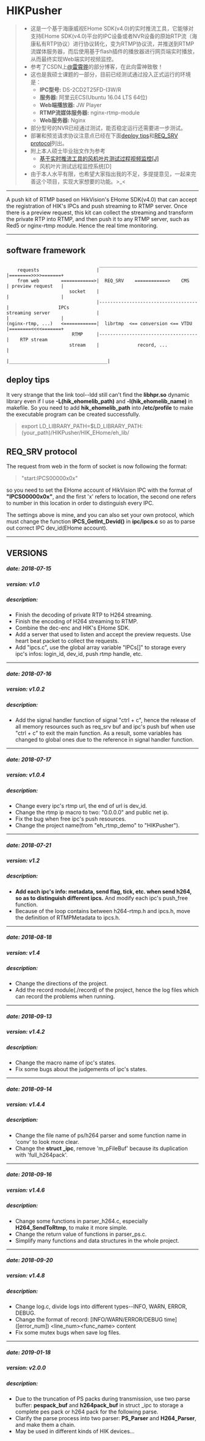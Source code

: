 # HIKPusher
> * 这是一个基于海康威视EHome SDK(v4.0)的实时推流工具，它能够对支持EHome SDK(v4.0)平台的IPC设备或者NVR设备的原始RTP流（海康私有RTP协议）进行协议转化，变为RTMP协议流，并推送到RTMP流媒体服务器，而后使用基于flash插件的播放器进行网页端实时播放，从而最终实现Web端实时视频监控。
> * 参考了CSDN上[@雷霄骅](https://blog.csdn.net/leixiaohua1020)的部分博客，在此向雷神致敬！
> * 这也是我硕士课题的一部分，目前已经测试通过投入正式运行的环境是：
>   * **IPC型号:** DS-2CD2T25FD-I3W/R
>   * **服务器:** 阿里云ECS(Ubuntu 16.04 LTS 64位)
>   * **Web端播放器:** JW Player
>   * **RTMP流媒体服务器:** nginx-rtmp-module
>   * **Web服务器:** Nginx
> * 部分型号的NVR已经通过测试，能否稳定运行还需要进一步测试。
> * 部署和预览请求协议注意点已经在下面[deploy tips](https://github.com/CharlesPu/HIKPusher#deploy-tips)和[REQ_SRV protocol](https://github.com/CharlesPu/HIKPusher#req_srv-protocol)列出。
> * 附上本人硕士毕业拙文作为参考
>   * [基于实时推流工具的风机叶片测试过程视频监控[J]](http://kns.cnki.net/KCMS/detail/detail.aspx?dbcode=CJFQ&dbname=CJFDPREP&filename=GXJX201811029&uid=WEEvREcwSlJHSldRa1FhdXNXaEd1ZDNHQUsvSU1NNWp6d1JCWGJZOEZWdz0=$9A4hF_YAuvQ5obgVAqNKPCYcEjKensW4IQMovwHtwkF4VYPoHbKxJw!!&v=MjM4MjJYQmRyRzRIOW5Ocm85SGJZUjhlWDFMdXhZUzdEaDFUM3FUcldNMUZyQ1VSTE9mWnVkbkZ5em1WcnJOSWo=)
>   * 风机叶片测试远程监控系统[D]
> * 由于本人水平有限，也希望大家指出我的不足，多提提意见，一起来完善这个项目，实现大家想要的功能。>_<

---
A push kit of RTMP based on HikVision's EHome SDK(v4.0) that can accept the registration of HIK's IPCs and push streaming to RTMP server.
Once there is a preview request, this kit can collect the streaming and transform the private RTP into RTMP, and then push it to any RTMP server, such as Red5 or nginx-rtmp module. Hence the real time monitoring. 

---
## software framework
                                      ____________________________________
        requests                     |                                    |========>>>>=======+
        from web        ============>|  REQ_SRV    ============>    CMS   | preview request   |
                           socket    |                                    |                   |
                                     |------------------------------------|                  IPCs
    streaming server                 |                                    |                   |
    (nginx-rtmp, ...)   <============|  librtmp  <== conversion <== VTDU  |========<<<<=======+
                            RTMP     |------------------------------------|    RTP stream
                           stream    |              record, ...           |
                                     |____________________________________|
## deploy tips
It very strange that the link tool--ldd still can't find the **libhpr.so** dynamic library even if I use **-L(hik_ehomelib_path)** and **-l(hik_ehomelib_name)** in makefile.
So you need to add **hik_ehomelib_path** into **/etc/profile** to make the executable program can be created successfully.
> export LD_LIBRARY_PATH=$LD_LIBRARY_PATH:(your_path)/HIKPusher/HIK_EHome/eh_lib/

## REQ_SRV protocol 
The request from web in the form of socket is now following the format:
> "start:IPCS00000x0x"

so you need to set the EHome account of HikVision IPC with the format of **"IPCS00000x0x"**, and the first 'x' refers to location, the second one refers to number in this location in order to distinguish every IPC.

The settings above is mine, and you can also set your own protocol, which must change the function **IPCS_GetInt_Devid()** in **ipc/ipcs.c** so as to parse out correct IPC dev_id(EHome account). 

---
## VERSIONS

##### date:       2018-07-15
##### version:    v1.0
##### description:
* Finish the decoding of private RTP to H264 streaming.
* Finish the encoding of H264 streaming to RTMP.
* Combine the dec-enc and HIK's EHome SDK.
* Add a server that used to listen and accept the preview requests. Use heart beat packet to collect the requests.
* Add "ipcs.c", use the global array variable "IPCs[]" to storage every ipc's infos: login_id, dev_id, push rtmp handle, etc.

---
##### date:     2018-07-16
##### version:    v1.0.2
##### description:
* Add the signal handler function of signal "ctrl + c", hence the release of all memory resources such as req_srv buf and ipc's push buf when use "ctrl + c" to exit the main function. As a result, some variables has changed to global ones due to the reference in signal handler function.

---
##### date:       2018-07-17
##### version:    v1.0.4
##### description:
* Change every ipc's rtmp url, the end of url is dev_id.
* Change the rtmp ip macro to two: "0.0.0.0" and public net ip.
* Fix the bug when free ipc's push resources.
* Change the project name(from "eh_rtmp_demo" to "HIKPusher").

---
##### date:       2018-07-21
##### version:    v1.2
##### description:
* **Add each ipc's info: metadata, send flag, tick, etc. when send h264, so as to distinguish different ipcs.** And modify each ipc's push_free function. 
* Because of the loop contains between h264-rtmp.h and ipcs.h, move the definition of RTMPMetadata to ipcs.h.

---
##### date:       2018-08-18
##### version:    v1.4
##### description:
* Change the directions of the project.
* Add the record module(./record) of the project, hence the log files which can record the problems when running.

---
##### date:       2018-09-13
##### version:    v1.4.2
##### description:
* Change the macro name of ipc's states.
* Fix some bugs about the judgements of ipc's states.

---
##### date:       2018-09-14
##### version:    v1.4.4
##### description:
* Change the file name of ps/h264 parser and some function name in 'conv' to look more clear.
* Change the **struct _ipc**, remove 'm_pFileBuf' because its duplication with 'full_h264pack'.

---
##### date:       2018-09-16
##### version:    v1.4.6
##### description:
* Change some functions in parser_h264.c, especially **H264_SendToRtmp**, to make it more simple.
* Change the return value of functions in parser_ps.c.
* Simplify many functions and data structures in the whole project.

---
##### date:       2018-09-20
##### version:    v1.4.8
##### description:
* Change log.c, divide logs into different types--INFO, WARN, ERROR, DEBUG.
* Change the format of record: [INFO/WARN/ERROR/DEBUG time]\([error_num]\) \<line_num\>\<func_name\> content
* Fix some mutex bugs when save log files.

---
##### date:       2019-01-18
##### version:    v2.0.0
##### description:
* Due to the truncation of PS packs during transmission, use two parse buffer: **pespack_buf** and **h264pack_buf** in struct \_ipc to storage a complete pes pack or h264 pack for the following parse.
* Clarify the parse process into two parser: **PS_Parser** and **H264_Parser**, and make them a chain.
* May be used in different kinds of HIK devices...